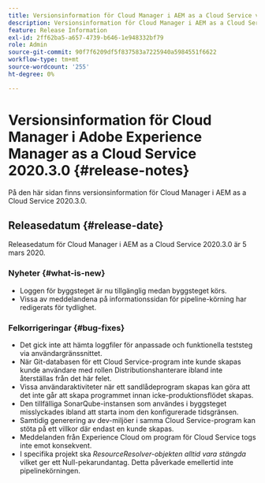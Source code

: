 ```yaml
---
title: Versionsinformation för Cloud Manager i AEM as a Cloud Service version 2020.3.0
description: Versionsinformation för Cloud Manager i AEM as a Cloud Service version 2020.3.0
feature: Release Information
exl-id: 2ff62ba5-a657-4739-b646-1e948332bf79
role: Admin
source-git-commit: 90f7f6209df5f837583a7225940a5984551f6622
workflow-type: tm+mt
source-wordcount: '255'
ht-degree: 0%

---
```


# Versionsinformation för Cloud Manager i Adobe Experience Manager as a Cloud Service 2020.3.0 {#release-notes}

På den här sidan finns versionsinformation för Cloud Manager i AEM as a Cloud Service 2020.3.0.

## Releasedatum {#release-date}

Releasedatum för Cloud Manager i AEM as a Cloud Service 2020.3.0 är 5 mars 2020.

### Nyheter {#what-is-new}

* Loggen för byggsteget är nu tillgänglig medan byggsteget körs.
* Vissa av meddelandena på informationssidan för pipeline-körning har redigerats för tydlighet.

### Felkorrigeringar  {#bug-fixes}

* Det gick inte att hämta loggfiler för anpassade och funktionella teststeg via användargränssnittet.
* När Git-databasen för ett Cloud Service-program inte kunde skapas kunde användare med rollen Distributionshanterare ibland inte återställas från det här felet.
* Vissa användaraktiviteter när ett sandlådeprogram skapas kan göra att det inte går att skapa programmet innan icke-produktionsflödet skapas.
* Den tillfälliga SonarQube-instansen som användes i byggsteget misslyckades ibland att starta inom den konfigurerade tidsgränsen.
* Samtidig generering av dev-miljöer i samma Cloud Service-program kan stöta på ett villkor där endast en kunde skapas.
* Meddelanden från Experience Cloud om program för Cloud Service togs inte emot konsekvent.
* I specifika projekt ska *ResourceResolver-objekten alltid vara stängda* vilket ger ett Null-pekarundantag. Detta påverkade emellertid inte pipelinekörningen.
